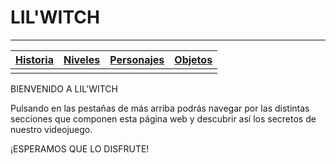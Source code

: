 # LIL'WITCH
 
* * *

 | [Historia](./subPages/historia.html)   |    [Niveles](./subPages/niveles.html)   |    [Personajes](./subPages/personajes.html)    |   [Objetos](./subPages/objetos.html)  |
 |:---------|:-----------|:--------------|:--------------|
 |          |            |               |               |

BIENVENIDO A LIL'WITCH

Pulsando en las pestañas de más arriba podrás navegar por las distintas secciones que componen esta página web y descubrir así los secretos de nuestro videojuego.

¡ESPERAMOS QUE LO DISFRUTE!
